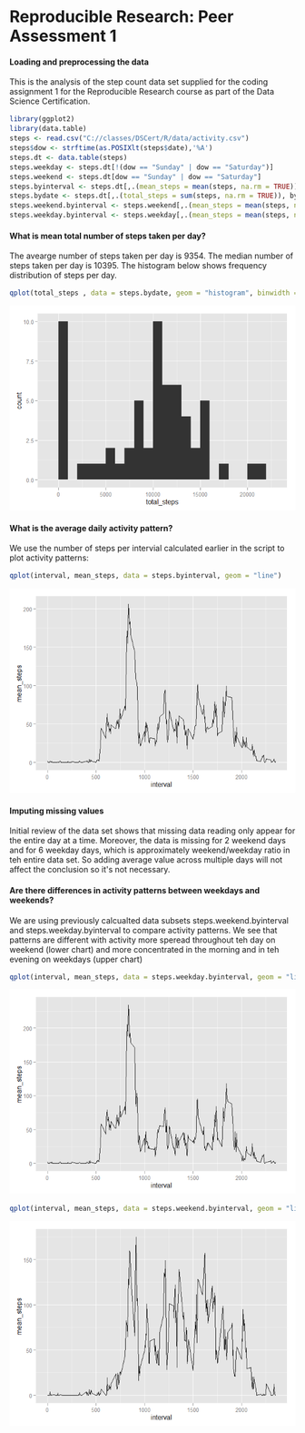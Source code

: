 # Reproducible Research: Peer Assessment 1

#### Loading and preprocessing the data
This is the analysis of the step count data set supplied for the coding assignment 1 for the Reproducible Research course as part of the Data Science Certification. 


```r
library(ggplot2)
library(data.table)
steps <- read.csv("C://classes/DSCert/R/data/activity.csv")
steps$dow <- strftime(as.POSIXlt(steps$date),'%A')
steps.dt <- data.table(steps)
steps.weekday <- steps.dt[!(dow == "Sunday" | dow == "Saturday")]
steps.weekend <- steps.dt[dow == "Sunday" | dow == "Saturday"]
steps.byinterval <- steps.dt[,.(mean_steps = mean(steps, na.rm = TRUE)), by=interval]
steps.bydate <- steps.dt[,.(total_steps = sum(steps, na.rm = TRUE)), by=date]
steps.weekend.byinterval <- steps.weekend[,.(mean_steps = mean(steps, na.rm = TRUE)), by=interval]
steps.weekday.byinterval <- steps.weekday[,.(mean_steps = mean(steps, na.rm = TRUE)), by=interval]
```

#### What is mean total number of steps taken per day?
The avearge number of steps taken per day is 9354. The median number of steps taken per day is 10395. The histogram below shows frequency distribution of steps per day. 


```r
qplot(total_steps , data = steps.bydate, geom = "histogram", binwidth = 1000)
```

![](PA1_template_files/figure-html/unnamed-chunk-2-1.png) 

#### What is the average daily activity pattern?
We use the number of steps per intervial calculated earlier in the script to plot activity patterns:


```r
qplot(interval, mean_steps, data = steps.byinterval, geom = "line")
```

![](PA1_template_files/figure-html/unnamed-chunk-3-1.png) 



#### Imputing missing values
Initial review of the data set shows that missing data reading only appear for the entire day at a time. Moreover, the data is missing for 2 weekend days and for 6 weekday days, which is approximately weekend/weekday ratio in teh entire data set. So adding average value across multiple days will not affect the conclusion so it's not necessary. 




#### Are there differences in activity patterns between weekdays and weekends?
We are using previously calcualted data subsets steps.weekend.byinterval and steps.weekday.byinterval to compare activity patterns. We see that patterns are different with activity more speread throughout teh day on weekend (lower chart) and more concentrated in the morning and in teh evening on weekdays (upper chart)

```r
qplot(interval, mean_steps, data = steps.weekday.byinterval, geom = "line")
```

![](PA1_template_files/figure-html/unnamed-chunk-5-1.png) 

```r
qplot(interval, mean_steps, data = steps.weekend.byinterval, geom = "line")
```

![](PA1_template_files/figure-html/unnamed-chunk-5-2.png) 
